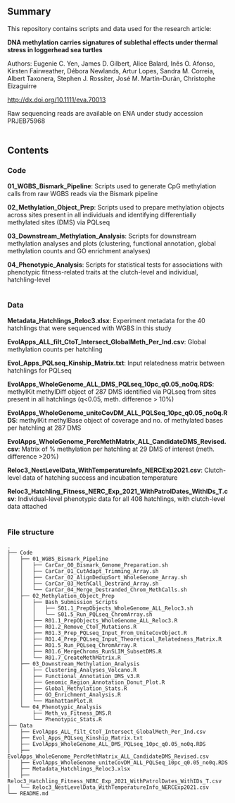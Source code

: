 ## Summary

This repository contains scripts and data used for the research article: 

**DNA methylation carries signatures of sublethal effects under thermal stress in loggerhead sea turtles**

Authors: Eugenie C. Yen, James D. Gilbert, Alice Balard, Inês O. Afonso, Kirsten Fairweather, Débora Newlands, Artur Lopes, Sandra M. Correia, Albert Taxonera, Stephen J. Rossiter, José M. Martín-Durán, Christophe Eizaguirre

http://dx.doi.org/10.1111/eva.70013 

Raw sequencing reads are available on ENA under study accession PRJEB75968
<br/><br/>
## Contents

### Code

**01_WGBS_Bismark_Pipeline**: Scripts used to generate CpG methylation calls from raw WGBS reads via the Bismark pipeline

**02_Methylation_Object_Prep**: Scripts used to prepare methylation objects across sites present in all individuals and identifying differentially methylated sites (DMS) via PQLseq

**03_Downstream_Methylation_Analysis**: Scripts for downstream methylation analyses and plots (clustering, functional annotation, global methylation counts and GO enrichment analyses)

**04_Phenotypic_Analysis**: Scripts for statistical tests for associations with phenotypic fitness-related traits at the clutch-level and individual, hatchling-level
<br/><br/>
### Data

**Metadata_Hatchlings_Reloc3.xlsx**: Experiment metadata for the 40 hatchlings that were sequenced with WGBS in this study

**EvolApps_ALL_filt_CtoT_Intersect_GlobalMeth_Per_Ind.csv**: Global methylation counts per hatchling

**Evol_Apps_PQLseq_Kinship_Matrix.txt**: Input relatedness matrix between hatchlings for PQLseq

**EvolApps_WholeGenome_ALL_DMS_PQLseq_10pc_q0.05_no0q.RDS**: methylKit methylDiff object of 287 DMS identified via PQLseq from sites present in all hatchlings (q<0.05, meth. difference > 10%)

**EvolApps_WholeGenome_uniteCovDM_ALL_PQLSeq_10pc_q0.05_no0q.RDS**: methylKit methylBase object of coverage and no. of methylated bases per hatchling at 287 DMS

**EvolApps_WholeGenome_PercMethMatrix_ALL_CandidateDMS_Revised.csv**: Matrix of % methylation per hatchling at 29 DMS of interest (meth. difference >20%)

**Reloc3_NestLevelData_WithTemperatureInfo_NERCExp2021.csv**: Clutch-level data of hatching success and incubation temperature

**Reloc3_Hatchling_Fitness_NERC_Exp_2021_WithPatrolDates_WithIDs_T.csv**: Individual-level phenotypic data for all 408 hatchlings, with clutch-level data attached
<br/><br/>
### File structure

```
.
├── Code
│   ├── 01_WGBS_Bismark_Pipeline
│   │   ├── CarCar_00_Bismark_Genome_Preparation.sh
│   │   ├── CarCar_01_CutAdapt_Trimming_Array.sh
│   │   ├── CarCar_02_AlignDedupSort_WholeGenome_Array.sh
│   │   ├── CarCar_03_MethCall_Destrand_Array.sh
│   │   └── CarCar_04_Merge_Destranded_Chrom_MethCalls.sh
│   ├── 02_Methylation_Object_Prep
│   │   ├── Bash_Submission_Scripts
│   │   │   ├── S01.1_PrepObjects_WholeGenome_ALL_Reloc3.sh
│   │   │   └── S01.5_Run_PQLseq_ChromArray.sh
│   │   ├── R01.1_PrepObjects_WholeGenome_ALL_Reloc3.R
│   │   ├── R01.2_Remove_CtoT_Mutations.R
│   │   ├── R01.3_Prep_PQLseq_Input_From_UniteCovObject.R
│   │   ├── R01.4_Prep_PQLseq_Input_Theoretical_Relatedness_Matrix.R
│   │   ├── R01.5_Run_PQLseq_ChromArray.R
│   │   ├── R01.6_MergeChroms_RunSLIM_SubsetDMS.R
│   │   └── R01.7_CreateMethMatrix.R
│   ├── 03_Downstream_Methylation_Analysis
│   │   ├── Clustering_Analyses_Volcano.R
│   │   ├── Functional_Annotation_DMS_v3.R
│   │   ├── Genomic_Region_Annotation_Donut_Plot.R
│   │   ├── Global_Methylation_Stats.R
│   │   ├── GO_Enrichment_Analysis.R
│   │   └── ManhattanPlot.R
│   └── 04_Phenotypic_Analysis
│       ├── Meth_vs_Fitness_DMS.R
│       └── Phenotypic_Stats.R
├── Data
│   ├── EvolApps_ALL_filt_CtoT_Intersect_GlobalMeth_Per_Ind.csv
│   ├── Evol_Apps_PQLseq_Kinship_Matrix.txt
│   ├── EvolApps_WholeGenome_ALL_DMS_PQLseq_10pc_q0.05_no0q.RDS
│   ├── EvolApps_WholeGenome_PercMethMatrix_ALL_CandidateDMS_Revised.csv
│   ├── EvolApps_WholeGenome_uniteCovDM_ALL_PQLSeq_10pc_q0.05_no0q.RDS
│   ├── Metadata_Hatchlings_Reloc3.xlsx
│   ├── Reloc3_Hatchling_Fitness_NERC_Exp_2021_WithPatrolDates_WithIDs_T.csv
│   └── Reloc3_NestLevelData_WithTemperatureInfo_NERCExp2021.csv
└── README.md
```




